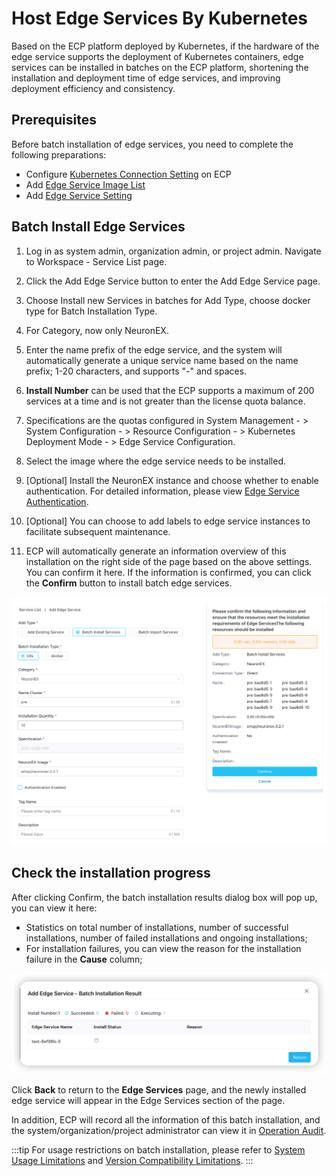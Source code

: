 # Host Edge Services By Kubernetes

Based on the ECP platform deployed by Kubernetes, if the hardware of the edge service supports the deployment of Kubernetes containers, edge services can be installed in batches on the ECP platform, shortening the installation and deployment time of edge services, and improving deployment efficiency and consistency.

## Prerequisites

Before batch installation of edge services, you need to complete the following preparations:

- Configure [Kubernetes Connection Setting](../system_admin/resource_config.md#kubernetes-connection-setting) on ECP
- Add [Edge Service Image List](../system_admin/resource_config.md#edge-service-image-list)
- Add [Edge Service Setting](../system_admin/resource_config.md#edge-service-setting-kubernetes)

## Batch Install Edge Services

1. Log in as system admin, organization admin, or project admin. Navigate to Workspace - Service List page.

2. Click the Add Edge Service button to enter the Add Edge Service page.

3. Choose Install new Services in batches for Add Type, choose docker type for Batch Installation Type.

4. For Category, now only NeuronEX.

5. Enter the name prefix of the edge service, and the system will automatically generate a unique service name based on the name prefix; 1-20 characters, and supports "-" and spaces.

6. **Install Number** can be used that the ECP supports a maximum of 200 services at a time and is not greater than the license quota balance.

7. Specifications are the quotas configured in System Management - > System Configuration - > Resource Configuration - > Kubernetes Deployment Mode - > Edge Service Configuration.

8. Select the image where the edge service needs to be installed.

9. [Optional] Install the NeuronEX instance and choose whether to enable authentication. For detailed information, please view [Edge Service Authentication](./e2c.md).

10. [Optional] You can choose to add labels to edge service instances to facilitate subsequent maintenance.

11. ECP will automatically generate an information overview of this installation on the right side of the page based on the above settings. You can confirm it here. If the information is confirmed, you can click the **Confirm** button to install batch edge services.

![批量安装边缘服务](./_assets/install-neuronex-by-k8s.png)

## Check the installation progress

After clicking Confirm, the batch installation results dialog box will pop up, you can view it here:

- Statistics on total number of installations, number of successful installations, number of failed installations and ongoing installations;
- For installation failures, you can view the reason for the installation failure in the **Cause** column;

![Batch installation-execution results](./_assets/edge-service-addbatch-results.png)

Click **Back** to return to the **Edge Services** page, and the newly installed edge service will appear in the Edge Services section of the page.

In addition, ECP will record all the information of this batch installation, and the system/organization/project administrator can view it in [Operation Audit](../system_admin/operation_audit).

:::tip
For usage restrictions on batch installation, please refer to [System Usage Limitations](../others/known_limitations) and [Version Compatibility Limitations](../others/version_limitations).
:::
